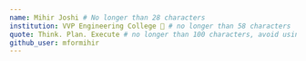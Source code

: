 ```yaml
---
name: Mihir Joshi # No longer than 28 characters
institution: VVP Engineering College 🚩 # no longer than 58 characters
quote: Think. Plan. Execute # no longer than 100 characters, avoid using quotes(") to guarantee the format remains the same.
github_user: mformihir
---
```

